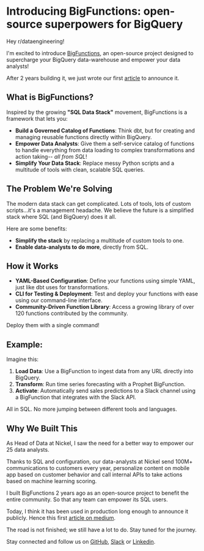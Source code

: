# Introducing BigFunctions: open-source superpowers for BigQuery

Hey r/dataengineering!

I'm excited to introduce [BigFunctions](https://github.com/unytics/bigfunctions), an open-source project designed to supercharge your BigQuery data-warehouse and empower your data analysts! 

After 2 years building it, we just wrote our first [article](https://medium.com/google-cloud/sql-is-all-you-need-77554fea90c0) to announce it. 


## What is BigFunctions?

Inspired by the growing **"SQL Data Stack"** movement, BigFunctions is a framework that lets you:

- **Build a Governed Catalog of Functions**: Think dbt, but for creating and managing reusable functions directly within BigQuery.
- **Empower Data Analysts**: Give them a self-service catalog of functions to handle everything from data loading to complex transformations and action taking-- *all from SQL*!
- **Simplify Your Data Stack**: Replace messy Python scripts and a multitude of tools with clean, scalable SQL queries.


## The Problem We're Solving

The modern data stack can get complicated. Lots of tools, lots of custom scripts...it's a management headache. We believe the future is a simplified stack where SQL (and BigQuery) does it all. 

Here are some benefits:

- **Simplify the stack** by replacing a multitude of custom tools to one.
- **Enable data-analysts to do more**, directly from SQL.


## How it Works

- **YAML-Based Configuration**: Define your functions using simple YAML, just like dbt uses for transformations.
- **CLI for Testing & Deployment**: Test and deploy your functions with ease using our command-line interface.
- **Community-Driven Function Library**: Access a growing library of over 120 functions contributed by the community. 

Deploy them with a single command!


## Example:

Imagine this:

1. **Load Data**: Use a BigFunction to ingest data from any URL directly into BigQuery.
2. **Transform**: Run time series forecasting with a Prophet BigFunction.
3. **Activate**: Automatically send sales predictions to a Slack channel using a BigFunction that integrates with the Slack API.

All in SQL. No more jumping between different tools and languages.


## Why We Built This

As Head of Data at Nickel, I saw the need for a better way to empower our 25 data analysts. 

Thanks to SQL and configuration, our data-analysts at Nickel send 100M+ communications to customers every year, personalize content on mobile app based on customer behavior and call internal APIs to take actions based on machine learning scoring.  

I built BigFunctions 2 years ago as an open-source project to benefit the entire community. So that any team can empower its SQL users.

Today, I think it has been used in production long enough to announce it publicly. Hence this first [article on medium](https://medium.com/google-cloud/sql-is-all-you-need-77554fea90c0). 

The road is not finished; we still have a lot to do. Stay tuned for the journey.

Stay connected and follow us on [GitHub](https://github.com/unytics/bigfunctions), [Slack](https://join.slack.com/t/unytics/shared_invite/zt-1gbv491mu-cs03EJbQ1fsHdQMcFN7E1Q) or [Linkedin](https://www.linkedin.com/company/unytics/).